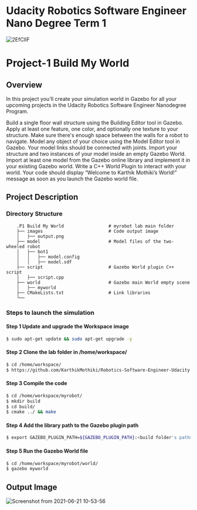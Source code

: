 # Udacity Robotics Software Engineer Nano Degree Term 1
![2EfCIIF](https://user-images.githubusercontent.com/62557178/122722014-e3903580-d28e-11eb-96d3-9a03ede84a3a.png)

# Project-1 Build My World

## Overview
In this project you'll create your simulation world in Gazebo for all your upcoming projects in the Udacity Robotics Software Engineer Nanodegree Program.

Build a single floor wall structure using the Building Editor tool in Gazebo. Apply at least one feature, one color, and optionally one texture to your structure. Make sure there's enough space between the walls for a robot to navigate.
Model any object of your choice using the Model Editor tool in Gazebo. Your model links should be connected with joints.
Import your structure and two instances of your model inside an empty Gazebo World.
Import at least one model from the Gazebo online library and implement it in your existing Gazebo world.
Write a C++ World Plugin to interact with your world. Your code should display “Welcome to Karthik Mothiki’s World!” message as soon as you launch the Gazebo world file.

## Project Description

### Directory Structure
```
    .P1 Build My World                 # myrobot lab main folder 
    ├── images                         # Code output image                   
    │   ├── output.png
    ├── model                          # Model files of the two-wheeled robot
    │   ├── bot1
    │   │   ├── model.config
    │   │   ├── model.sdf
    ├── script                         # Gazebo World plugin C++ script      
    │   ├── script.cpp
    ├── world                          # Gazebo main World empty scene
    │   ├── myworld
    ├── CMakeLists.txt                 # Link libraries 
    └──                              
```

### Steps to launch the simulation

#### Step 1 Update and upgrade the Workspace image
```sh
$ sudo apt-get update && sudo apt-get upgrade -y
```

#### Step 2 Clone the lab folder in /home/workspace/
```sh
$ cd /home/workspace/
$ https://github.com/KarthikMothiki/Robotics-Software-Engineer-Udacity.git
```

#### Step 3 Compile the code
```sh
$ cd /home/workspace/myrobot/
$ mkdir build
$ cd build/
$ cmake ../ && make
```

#### Step 4 Add the library path to the Gazebo plugin path  
```sh
$ export GAZEBO_PLUGIN_PATH=${GAZEBO_PLUGIN_PATH}:<build folder's path>
```

#### Step 5 Run the Gazebo World file  
```sh
$ cd /home/workspace/myrobot/world/
$ gazebo myworld
```

## Output Image
![Screenshot from 2021-06-21 10-53-56](https://user-images.githubusercontent.com/62557178/122721328-28679c80-d28e-11eb-9dcd-a8f12ab6aac1.png)
